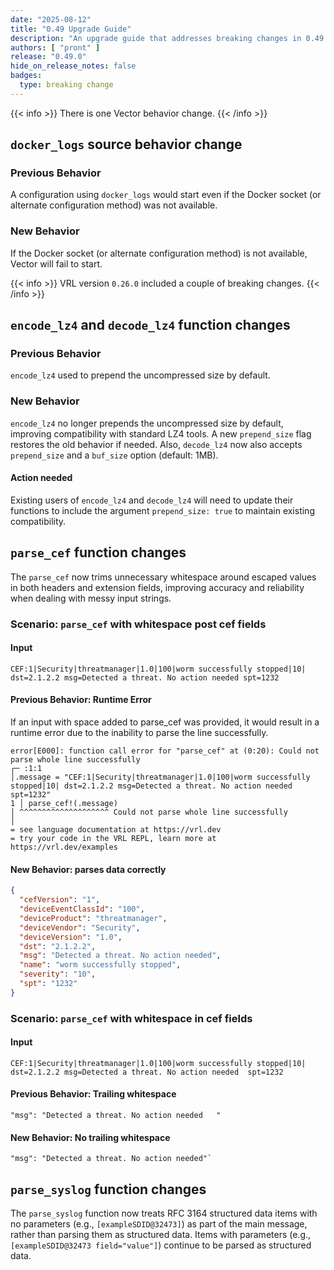 ```yaml
---
date: "2025-08-12"
title: "0.49 Upgrade Guide"
description: "An upgrade guide that addresses breaking changes in 0.49.0"
authors: [ "pront" ]
release: "0.49.0"
hide_on_release_notes: false
badges:
  type: breaking change
---
```



{{< info >}}
There is one Vector behavior change.
{{< /info >}}

## `docker_logs` source behavior change

### Previous Behavior

A configuration using `docker_logs` would start even if the Docker socket (or alternate configuration method) was not available.

### New Behavior

If the Docker socket (or alternate configuration method) is not available, Vector will fail to start.


{{< info >}}
VRL version `0.26.0` included a couple of breaking changes.
{{< /info >}}

## `encode_lz4` and `decode_lz4` function changes

### Previous Behavior

`encode_lz4`  used to prepend the uncompressed size by default.

### New Behavior

`encode_lz4`  no longer prepends the uncompressed size by default, improving compatibility with standard LZ4 tools.
A new `prepend_size` flag restores the old behavior if needed.
Also, `decode_lz4` now also accepts `prepend_size` and a `buf_size` option (default: 1MB).

#### Action needed

Existing users of `encode_lz4` and `decode_lz4` will need to update their functions to include the argument `prepend_size: true` to maintain
existing compatibility.

## `parse_cef` function changes

The `parse_cef` now trims unnecessary whitespace around escaped values in both headers and extension fields, improving accuracy and
reliability when dealing with messy input strings.

### Scenario: `parse_cef` with whitespace post cef fields

#### Input

```text
CEF:1|Security|threatmanager|1.0|100|worm successfully stopped|10| dst=2.1.2.2 msg=Detected a threat. No action needed spt=1232
```

#### Previous Behavior: Runtime Error

If an input with space added to parse_cef was provided, it would result in a runtime error due to the inability to parse the line
successfully.

```text
error[E000]: function call error for "parse_cef" at (0:20): Could not parse whole line successfully
┌─ :1:1
│.message = "CEF:1|Security|threatmanager|1.0|100|worm successfully stopped|10| dst=2.1.2.2 msg=Detected a threat. No action needed spt=1232"
1 │ parse_cef!(.message)
│ ^^^^^^^^^^^^^^^^^^^^ Could not parse whole line successfully
│
= see language documentation at https://vrl.dev
= try your code in the VRL REPL, learn more at https://vrl.dev/examples
```

#### New Behavior: parses data correctly

```json
{
  "cefVersion": "1",
  "deviceEventClassId": "100",
  "deviceProduct": "threatmanager",
  "deviceVendor": "Security",
  "deviceVersion": "1.0",
  "dst": "2.1.2.2",
  "msg": "Detected a threat. No action needed",
  "name": "worm successfully stopped",
  "severity": "10",
  "spt": "1232"
}
```

### Scenario: `parse_cef` with whitespace in cef fields

#### Input

```text
CEF:1|Security|threatmanager|1.0|100|worm successfully stopped|10| dst=2.1.2.2 msg=Detected a threat. No action needed  spt=1232
```

#### Previous Behavior: Trailing whitespace

```text
"msg": "Detected a threat. No action needed   "
```

#### New Behavior: No trailing whitespace

```text
"msg": "Detected a threat. No action needed"`
```

## `parse_syslog` function changes

The `parse_syslog` function now treats RFC 3164 structured data items with no parameters (e.g., `[exampleSDID@32473]`) as part of the main
message, rather than parsing them as structured data. Items with parameters (e.g., `[exampleSDID@32473 field="value"]`) continue to be
parsed as structured data.
